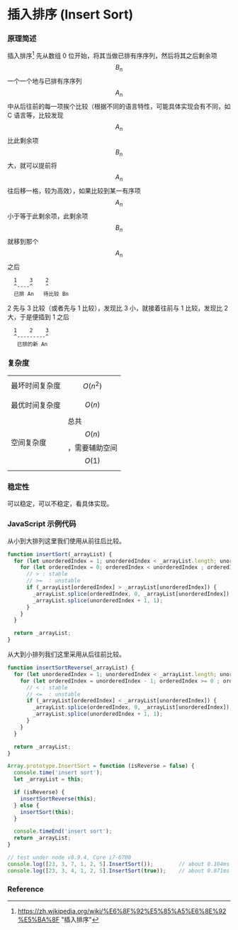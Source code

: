 # 插入排序 (Insert Sort)

### 原理简述

插入排序[^1] 先从数组 0 位开始，将其当做已排有序序列，然后将其之后剩余项 $$B_n$$ 一个一个地与已排有序序列 $$A_n$$ 中从后往前的每一项挨个比较（根据不同的语言特性，可能具体实现会有不同，如 C 语言等，比较发现 $$A_n$$ 比此剩余项 $$B_n$$ 大，就可以提前将 $$A_n$$ 往后移一格，较为高效），如果比较到某一有序项 $$A_n$$ 小于等于此剩余项，此剩余项 $$B_n$$ 就移到那个 $$A_n$$ 之后

```
  1    3    2
  ^----^    ^  
  已排 An   待比较 Bn
```
2 先与 3 比较（或者先与 1 比较），发现比 3 小，就接着往前与 1 比较，发现比 2 大，于是便插到 1 之后
```
  1    2    3
  ^---------^
   已排的新 An
```

### 复杂度

|  |  |
|--|--|
| 最坏时间复杂度 | $$O(n^2)$$ |
| 最优时间复杂度 | $$O(n)$$ |
| 空间复杂度 | 总共 $$O(n)$$，需要辅助空间 $$O(1)$$ |

### 稳定性

可以稳定，可以不稳定，看具体实现。

### JavaScript 示例代码

从小到大排列这里我们使用从前往后比较。
```js
function insertSort(_arrayList) {
  for (let unorderedIndex = 1; unorderedIndex < _arrayList.length; unorderedIndex++) {
    for (let orderedIndex = 0; orderedIndex < unorderedIndex ; orderedIndex++) {
      // > : stable
      // >=  : unstable
      if (_arrayList[orderedIndex] > _arrayList[unorderedIndex]) {
        _arrayList.splice(orderedIndex, 0, _arrayList[unorderedIndex]);
        _arrayList.splice(unorderedIndex + 1, 1);
      }
    }
  }

  return _arrayList;
}
```
从大到小排列我们这里采用从后往前比较。
```js
function insertSortReverse(_arrayList) {
  for (let unorderedIndex = 1; unorderedIndex < _arrayList.length; unorderedIndex++) {
    for (let orderedIndex = unorderedIndex - 1; orderedIndex >= 0 ; orderedIndex--) {
      // < : stable
      // <=  : unstable
      if (_arrayList[orderedIndex] < _arrayList[unorderedIndex]) {
        _arrayList.splice(orderedIndex, 0, _arrayList[unorderedIndex]);
        _arrayList.splice(unorderedIndex + 1, 1);
      }
    }
  }

  return _arrayList;
}
```

```js
Array.prototype.InsertSort = function (isReverse = false) {
  console.time('insert sort');
  let _arrayList = this;

  if (isReverse) {
    insertSortReverse(this);
  } else {
    insertSort(this);
  }

  console.timeEnd('insert sort');
  return _arrayList;
}
```

```js
// test under node v8.9.4, Core i7-6700
console.log([23, 3, 7, 1, 2, 5].InsertSort());        // about 0.104ms
console.log([23, 3, 4, 1, 2, 5].InsertSort(true));    // about 0.071ms
```

### Reference
[^1]: https://zh.wikipedia.org/wiki/%E6%8F%92%E5%85%A5%E6%8E%92%E5%BA%8F "插入排序"
